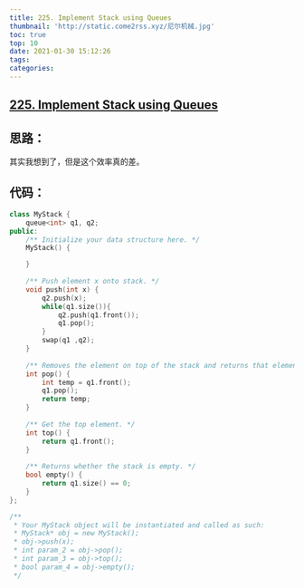 ```yaml
---
title: 225. Implement Stack using Queues
thumbnail: 'http://static.come2rss.xyz/尼尔机械.jpg'
toc: true
top: 10
date: 2021-01-30 15:12:26
tags:
categories:
---
```






## [225. Implement Stack using Queues](https://leetcode-cn.com/problems/implement-stack-using-queues/)





## 思路：	



其实我想到了，但是这个效率真的差。<!-- more -->



## 代码：

```c++
class MyStack {
    queue<int> q1, q2;
public:
    /** Initialize your data structure here. */
    MyStack() {

    }
    
    /** Push element x onto stack. */
    void push(int x) {
        q2.push(x);
        while(q1.size()){
            q2.push(q1.front());
            q1.pop();
        }
        swap(q1 ,q2);
    }
    
    /** Removes the element on top of the stack and returns that element. */
    int pop() {
        int temp = q1.front();
        q1.pop();
        return temp;
    }
    
    /** Get the top element. */
    int top() {
        return q1.front();
    }
    
    /** Returns whether the stack is empty. */
    bool empty() {
        return q1.size() == 0;
    }
};

/**
 * Your MyStack object will be instantiated and called as such:
 * MyStack* obj = new MyStack();
 * obj->push(x);
 * int param_2 = obj->pop();
 * int param_3 = obj->top();
 * bool param_4 = obj->empty();
 */
```